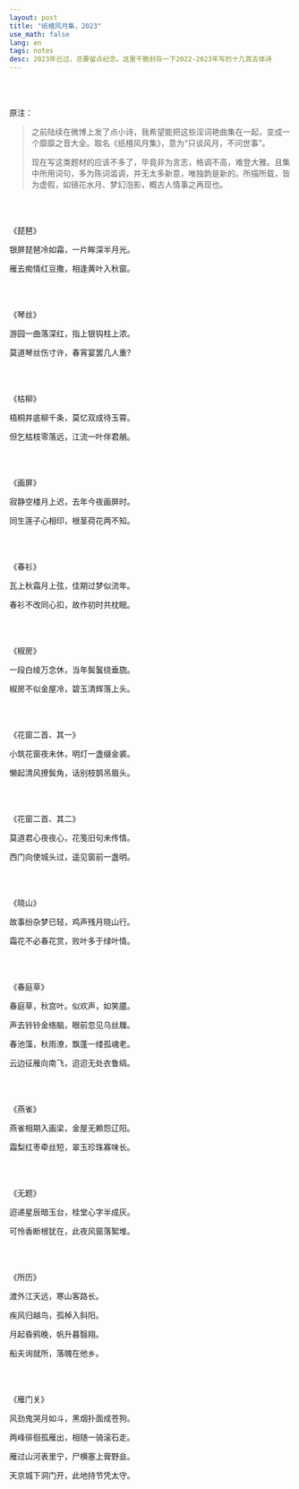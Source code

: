 ```yaml
---
layout: post
title: "纸檀风月集，2023"
use_math: false
lang: en
tags: notes
desc: 2023年已过，总要留点纪念。这里干脆封存一下2022-2023年写的十几首古体诗
---
```


<br><br>

原注：

> 之前陆续在微博上发了点小诗，我希望能把这些淫词艳曲集在一起，变成一个靡靡之音大全。取名《纸檀风月集》，意为“只谈风月，不问世事”。
>
> 现在写这类题材的应该不多了，毕竟非为言志，格调不高，难登大雅。且集中所用词句，多为陈词滥调，并无太多新意，唯独韵是新的。所描所载，皆为虚假，如镜花水月、梦幻泡影，概古人情事之再现也。

<br><br>

《琵琶》

银屏琵琶冷如霜，一片眸深半月光。

雁去痴情红豆撒，相逢黄叶入秋窗。

<br><br>

《琴丝》

游园一曲落深红，指上银钩柱上浓。

莫道琴丝伤寸许，春宵宴罢几人重?

<br><br>

《枯柳》

梧桐井底柳千条，莫忆双成待玉霄。

但乞枯枝零落远，江流一叶伴君艄。

<br><br>

《画屏》

寂静空楼月上迟，去年今夜画屏时。

同生莲子心相印，根茎荷花两不知。

<br><br>

《春衫》

瓦上秋霜月上弦，佳期过梦似流年。

春衫不改同心扣，故作初时共枕眠。

<br><br>

《椒房》

一段白绫万念休，当年鬓鬒绕垂旒。

椒房不似金屋冷，碧玉清辉落上头。

<br><br>

《花窗二首、其一》

小筑花窗夜未休，明灯一盏缀金裘。

懒起清风撩鬓角，话别枝鹊吊眉头。

<br><br>

《花窗二首、其二》

莫道君心夜夜心，花笺旧句未传情。

西门向使城头过，遥见窗前一盏明。

<br><br>

《晓山》

故事纷杂梦已轻，鸡声残月晓山行。

霜花不必春花赏，败叶多于绿叶情。

<br><br>

《春庭草》

春庭草，秋宫叶。似欢声，如笑靥。

声去铃铃金络脑，眼前忽见乌丝屧。

春池藻，秋雨潦，飘蓬一缕孤魂老。

云边征雁向南飞，迢迢无处衣鲁缟。

<br><br>

《燕雀》

燕雀相期入画梁，金屋无赖怨辽阳。

霜梨红枣牵丝短，翠玉珍珠寡味长。

<br><br>

《无题》 

迢递星辰暗玉台，桂堂心字半成灰。

可怜香断根犹在，此夜风窗落絮堆。

<br><br>

《所历》

渡外江天远，寒山客路长。

疾风归越鸟，孤棹入斜阳。

月起昏鸦晚，帆升暮翳翔。

船夫询就所，落魄在他乡。

<br><br>

《雁门关》

风劲鬼哭月如斗，黑烟扑面成苍狗。

两峰徘徊孤雁出，相随一骑滚石走。

雁过山河表里宁，尸横塞上膏野韭。

天京城下洞门开，此地持节凭太守。

<br><br>

